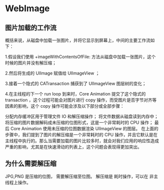 # WebImage

## 图片加载的工作流

概括来说，从磁盘中加载一张图片，并将它显示到屏幕上，中间的主要工作流如下：

1.假设我们使用 +imageWithContentsOfFile: 方法从磁盘中加载一张图片，这个时候的图片并没有解压缩；

2.然后将生成的 UIImage 赋值给 UIImageView ；

3.接着一个隐式的 CATransaction 捕获到了 UIImageView 图层树的变化；

4.在主线程的下一个 run loop 到来时，Core Animation 提交了这个隐式的 transaction ，这个过程可能会对图片进行 copy 操作，而受图片是否字节对齐等因素的影响，这个 copy 操作可能会涉及以下部分或全部步骤：

分配内存缓冲区用于管理文件 IO 和解压缩操作；
将文件数据从磁盘读到内存中；
将压缩的图片数据解码成未压缩的位图形式，这是一个非常耗时的 CPU 操作；
最后 Core Animation 使用未压缩的位图数据渲染 UIImageView 的图层。
在上面的步骤中，我们提到了图片的解压缩是一个非常耗时的 CPU 操作，并且它默认是在主线程中执行的。那么当需要加载的图片比较多时，就会对我们应用的响应性造成严重的影响，尤其是在快速滑动的列表上，这个问题会表现得更加突出。

## 为什么需要解压缩

JPG,PNG 是压缩的位图， 需要解压缩至位图。 解压缩是 耗时操作，可以在 非主线程上操作。







